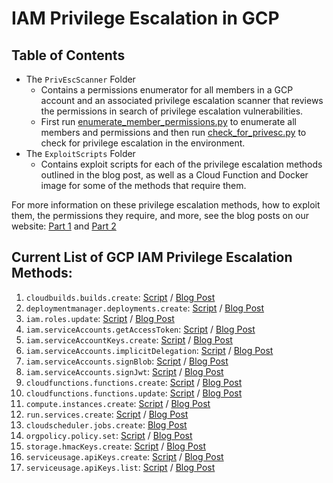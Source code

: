 # IAM Privilege Escalation in GCP

## Table of Contents
- The `PrivEscScanner` Folder
    - Contains a permissions enumerator for all members in a GCP account and an associated privilege escalation scanner that reviews the permissions in search of privilege escalation vulnerabilities.
    - First run [enumerate_member_permissions.py](https://github.com/RhinoSecurityLabs/GCP-IAM-Privilege-Escalation/blob/master/PrivEscScanner/enumerate_member_permissions.py) to enumerate all members and permissions and then run [check_for_privesc.py](https://github.com/RhinoSecurityLabs/GCP-IAM-Privilege-Escalation/blob/master/PrivEscScanner/check_for_privesc.py) to check for privilege escalation in the environment.
- The `ExploitScripts` Folder
    - Contains exploit scripts for each of the privilege escalation methods outlined in the blog post, as well as a Cloud Function and Docker image for some of the methods that require them.

For more information on these privilege escalation methods, how to exploit them, the permissions they require, and more, see the blog posts on our website: [Part 1](https://rhinosecuritylabs.com/gcp/privilege-escalation-google-cloud-platform-part-1/) and [Part 2](https://rhinosecuritylabs.com/gcp/privilege-escalation-google-cloud-platform-part-2/)

## Current List of GCP IAM Privilege Escalation Methods:

1. `cloudbuilds.builds.create`: [Script](https://github.com/RhinoSecurityLabs/GCP-IAM-Privilege-Escalation/blob/master/ExploitScripts/cloudbuild.builds.create.py) / [Blog Post](https://rhinosecuritylabs.com/gcp/working-as-intendedrce-to-iam-privilege-escalation-in-gcp)  
2. `deploymentmanager.deployments.create`: [Script](https://github.com/RhinoSecurityLabs/GCP-IAM-Privilege-Escalation/blob/master/ExploitScripts/deploymentmanager.deployments.create.py) / [Blog Post](https://rhinosecuritylabs.com/gcp/privilege-escalation-google-cloud-platform-part-1/)
3. `iam.roles.update`: [Script](https://github.com/RhinoSecurityLabs/GCP-IAM-Privilege-Escalation/blob/master/ExploitScripts/iam.roles.update.py) / [Blog Post](https://rhinosecuritylabs.com/gcp/privilege-escalation-google-cloud-platform-part-1/)
4. `iam.serviceAccounts.getAccessToken`: [Script](https://github.com/RhinoSecurityLabs/GCP-IAM-Privilege-Escalation/blob/master/ExploitScripts/iam.serviceAccounts.getAccessToken.py) / [Blog Post](https://rhinosecuritylabs.com/gcp/privilege-escalation-google-cloud-platform-part-1/)
5. `iam.serviceAccountKeys.create`: [Script](https://github.com/RhinoSecurityLabs/GCP-IAM-Privilege-Escalation/blob/master/ExploitScripts/iam.serviceAccountKeys.create.py) / [Blog Post](https://rhinosecuritylabs.com/gcp/privilege-escalation-google-cloud-platform-part-1/)
6. `iam.serviceAccounts.implicitDelegation`: [Script](https://github.com/RhinoSecurityLabs/GCP-IAM-Privilege-Escalation/blob/master/ExploitScripts/iam.serviceAccounts.implicitDelegation.py) / [Blog Post](https://rhinosecuritylabs.com/gcp/privilege-escalation-google-cloud-platform-part-1/)
7. `iam.serviceAccounts.signBlob`: [Script](https://github.com/RhinoSecurityLabs/GCP-IAM-Privilege-Escalation/blob/master/ExploitScripts/iam.serviceAccounts.signBlob-accessToken.py) / [Blog Post](https://rhinosecuritylabs.com/gcp/privilege-escalation-google-cloud-platform-part-1/)
8. `iam.serviceAccounts.signJwt`: [Script](https://github.com/RhinoSecurityLabs/GCP-IAM-Privilege-Escalation/blob/master/ExploitScripts/iam.serviceAccounts.signJWT.py) / [Blog Post]()
9. `cloudfunctions.functions.create`: [Script](https://github.com/RhinoSecurityLabs/GCP-IAM-Privilege-Escalation/blob/master/ExploitScripts/cloudfunctions.functions.create-call.py) / [Blog Post](https://rhinosecuritylabs.com/gcp/privilege-escalation-google-cloud-platform-part-1/)
10. `cloudfunctions.functions.update`: [Script](https://github.com/RhinoSecurityLabs/GCP-IAM-Privilege-Escalation/blob/master/ExploitScripts/cloudfunctions.functions.update.py) / [Blog Post](https://rhinosecuritylabs.com/gcp/privilege-escalation-google-cloud-platform-part-1/)
11. `compute.instances.create`: [Script](https://github.com/RhinoSecurityLabs/GCP-IAM-Privilege-Escalation/blob/master/ExploitScripts/compute.instances.create.py) / [Blog Post](https://rhinosecuritylabs.com/gcp/privilege-escalation-google-cloud-platform-part-1/)
12. `run.services.create`: [Script](https://github.com/RhinoSecurityLabs/GCP-IAM-Privilege-Escalation/blob/master/ExploitScripts/run.services.create.py) / [Blog Post](https://rhinosecuritylabs.com/gcp/privilege-escalation-google-cloud-platform-part-1/)
13. `cloudscheduler.jobs.create`: [Blog Post](https://rhinosecuritylabs.com/gcp/privilege-escalation-google-cloud-platform-part-1/)
14. `orgpolicy.policy.set`: [Script](https://github.com/RhinoSecurityLabs/GCP-IAM-Privilege-Escalation/blob/master/ExploitScripts/orgpolicy.policy.set.py) / [Blog Post](https://rhinosecuritylabs.com/gcp/privilege-escalation-google-cloud-platform-part-2/)
15. `storage.hmacKeys.create`: [Script](https://github.com/RhinoSecurityLabs/GCP-IAM-Privilege-Escalation/blob/master/ExploitScripts/storage.hmacKeys.create.py) / [Blog Post](https://rhinosecuritylabs.com/gcp/privilege-escalation-google-cloud-platform-part-2/)
16. `serviceusage.apiKeys.create`: [Script](https://github.com/RhinoSecurityLabs/GCP-IAM-Privilege-Escalation/blob/master/ExploitScripts/serviceusage.apiKeys.create.py) / [Blog Post](https://rhinosecuritylabs.com/gcp/privilege-escalation-google-cloud-platform-part-2/)
17. `serviceusage.apiKeys.list`: [Script](https://github.com/RhinoSecurityLabs/GCP-IAM-Privilege-Escalation/blob/master/ExploitScripts/serviceusage.apiKeys.list.py) / [Blog Post](https://rhinosecuritylabs.com/gcp/privilege-escalation-google-cloud-platform-part-2/)

